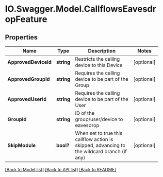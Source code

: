# IO.Swagger.Model.CallflowsEavesdropFeature
## Properties

Name | Type | Description | Notes
------------ | ------------- | ------------- | -------------
**ApprovedDeviceId** | **string** | Restricts the calling device to this Device | [optional] 
**ApprovedGroupId** | **string** | Requires the calling device to be part of the Group | [optional] 
**ApprovedUserId** | **string** | Requires the calling device to be part of the User | [optional] 
**GroupId** | **string** | ID of the group/user/device to eavesdrop | [optional] 
**SkipModule** | **bool?** | When set to true this callflow action is skipped, advancing to the wildcard branch (if any) | [optional] 

[[Back to Model list]](../README.md#documentation-for-models) [[Back to API list]](../README.md#documentation-for-api-endpoints) [[Back to README]](../README.md)

